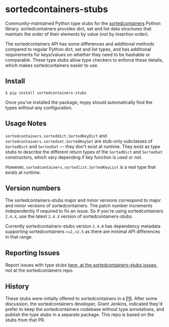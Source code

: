 # sortedcontainers-stubs

Community-maintained Python type stubs for the
[sortedcontainers](https://grantjenks.com/docs/sortedcontainers/) Python
library. sortedcontainers provides dict, set and list data structures that
maintain the order of their elements by value (not by insertion order).

The sortedcontainers API has some differences and additional methods compared to
regular Python dict, set and list types, and has additional requirements for
keys/values on whether they need to be hashable or comparable. These type stubs
allow type checkers to enforce these details, which makes sortedcontainers
easier to use.

## Install

```
$ pip install sortedcontainers-stubs
```

Once you've installed the package, mypy should automatically find the types
without any configuration.

## Usage Notes

`sortedcontainers.sorteddict.SortedKeyDict` and
`sortedcontainers.sortedset.SortedKeySet` are stub-only subclasses of
`SortedDict` and `SortedSet` — they don't exist at runtime. They exist as type
stubs to describe the different return types of the `SortedDict` and `SortedSet`
constructors, which vary depending if key function is used or not.

However, `sortedcontainers.sortedlist.SortedKeyList` _is_ a real type that
exists at runtime.

## Version numbers

The sortedcontainers-stubs major and minor versions correspond to major and
minor versions of sortedcontainers. The patch number increments independently if
required to fix an issue. So if you're using sortedcontainers `2.4.X`, use the
latest `2.4.X` version of sortedcontainers-stubs.

Currently sortedcontainers-stubs version `2.4.0` has dependency metadata
supporting sortedcontainers `>=2,<2.5` as there are minimal API differences in
that range.

## Reporting Issues

Report issues with type stubs [here, at the sortedcontainers-stubs
issues][issues], not at the sortedcontainers repo.

[issues]: https://github.com/h4l/sortedcontainers-stubs/issues

## History

These stubs were initially offered to sortedcontainers in a
[PR](https://github.com/grantjenks/python-sortedcontainers/pull/107). After some
discussion, the sortedcontainers developer, Grant Jenkins, indicated they'd
prefer to keep the sortedcontainers codebase without type annotations, and
publish the type stubs in a separate package. This repo is based on the stubs
from that PR.
